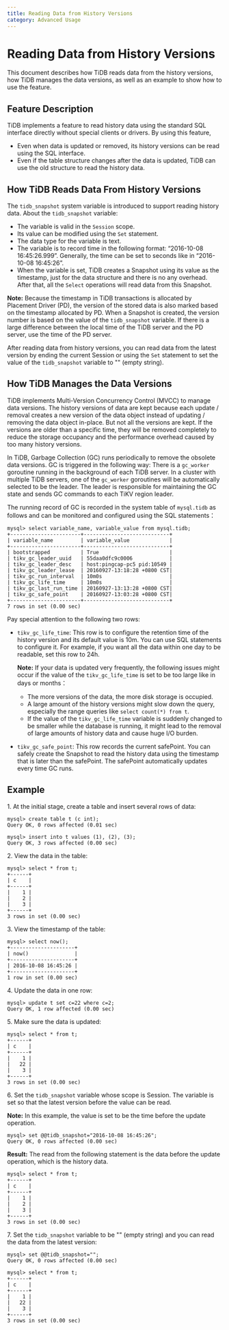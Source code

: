 ```yaml
---
title: Reading Data from History Versions
category: Advanced Usage
---
```


# Reading Data from History Versions

This document describes how TiDB reads data from the history versions, how TiDB manages the data versions, as well as an example to show how to use the feature.

## Feature Description

TiDB implements a feature to read history data using the standard SQL interface directly without special clients or drivers. By using this feature, 
- Even when data is updated or removed, its history versions can be read using the SQL interface.
- Even if the table structure changes after the data is updated, TiDB can use the old structure to read the history data.

## How TiDB Reads Data From History Versions

The `tidb_snapshot` system variable is introduced to support reading history data. About the `tidb_snapshot` variable:
- The variable is valid in the `Session` scope.
- Its value can be modified using the `Set` statement. 
- The data type for the variable is text. 
- The variable is to record time in the following format: “2016-10-08 16:45:26.999”. Generally, the time can be set to seconds like in “2016-10-08 16:45:26”. 
- When the variable is set, TiDB creates a Snapshot using its value as the timestamp, just for the data structure and there is no any overhead. After that, all the `Select` operations will read data from this Snapshot.

**Note:** Because the timestamp in TiDB transactions is allocated by Placement Driver (PD), the version of the stored data is also marked based on the timestamp allocated by PD. When a Snapshot is created, the version number is based on the value of the `tidb_snapshot` variable. If there is a large difference between the local time of the TiDB server and the PD server, use the time of the PD server.

After reading data from history versions, you can read data from the latest version by ending the current Session or using the `Set` statement to set the value of the `tidb_snapshot` variable to "" (empty string). 

## How TiDB Manages the Data Versions

TiDB implements Multi-Version Concurrency Control (MVCC) to manage data versions. The history versions of data are kept because each update / removal creates a new version of the data object instead of updating / removing the data object in-place. But not all the versions are kept. If the versions are older than a specific time, they will be removed completely to reduce the storage occupancy and the performance overhead caused by too many history versions.

In TiDB, Garbage Collection (GC) runs periodically to remove the obsolete data versions. GC is triggered in the following way: There is a `gc_worker` goroutine running in the background of each TiDB server. In a cluster with multiple TiDB servers, one of the `gc_worker` goroutines will be automatically selected to be the leader. The leader is responsible for maintaining the GC state and sends GC commands to each TiKV region leader.

The running record of GC is recorded in the system table of `mysql.tidb` as follows and can be monitored and configured using the SQL statements：

```
mysql> select variable_name, variable_value from mysql.tidb;
+-----------------------+----------------------------+
| variable_name         | variable_value             |
+-----------------------+----------------------------+
| bootstrapped          | True                       |
| tikv_gc_leader_uuid   | 55daa0dfc9c0006            |
| tikv_gc_leader_desc   | host:pingcap-pc5 pid:10549 |
| tikv_gc_leader_lease  | 20160927-13:18:28 +0800 CST|
| tikv_gc_run_interval  | 10m0s                      |
| tikv_gc_life_time     | 10m0s                      |
| tikv_gc_last_run_time | 20160927-13:13:28 +0800 CST|
| tikv_gc_safe_point    | 20160927-13:03:28 +0800 CST|
+-----------------------+----------------------------+
7 rows in set (0.00 sec)
```

Pay special attention to the following two rows:
- `tikv_gc_life_time`: This row is to configure the retention time of the history version and its default value is 10m. You can use SQL statements to configure it. For example, if you want all the data within one day to be readable, set this row to 24h.

  **Note:** If your data is updated very frequently, the following issues might occur if the value of the `tikv_gc_life_time` is set to be too large like in days or months：
    - The more versions of the data, the more disk storage is occupied.
    - A large amount of the history versions might slow down the query, especially the range queries like `select count(*) from t`.
    - If the value of the `tikv_gc_life_time` variable is suddenly changed to be smaller while the database is running, it might lead to the removal of large amounts of history data and cause huge I/O burden.
    
- `tikv_gc_safe_point`: This row records the current safePoint. You can safely create the Snapshot to read the history data using the timestamp that is later than the safePoint. The safePoint automatically updates every time GC runs.

## Example

1\. At the initial stage, create a table and insert several rows of data:

```
mysql> create table t (c int);
Query OK, 0 rows affected (0.01 sec)

mysql> insert into t values (1), (2), (3);
Query OK, 3 rows affected (0.00 sec)
```

2\. View the data in the table:

```
mysql> select * from t;
+------+
| c    |
+------+
|    1 |
|    2 |
|    3 |
+------+
3 rows in set (0.00 sec)
```

3\. View the timestamp of the table:

```
mysql> select now();
+---------------------+
| now()               |
+---------------------+
| 2016-10-08 16:45:26 |
+---------------------+
1 row in set (0.00 sec)
```

4\. Update the data in one row:

```
mysql> update t set c=22 where c=2;
Query OK, 1 row affected (0.00 sec)
```

5\. Make sure the data is updated:

```
mysql> select * from t;
+------+
| c    |
+------+
|    1 |
|   22 |
|    3 |
+------+
3 rows in set (0.00 sec)
```

6\. Set the `tidb_snapshot` variable whose scope is Session. The variable is set so that the latest version before the value can be read. 

**Note:** In this example, the value is set to be the time before the update operation.

```
mysql> set @@tidb_snapshot="2016-10-08 16:45:26";
Query OK, 0 rows affected (0.00 sec)
```
**Result:** The read from the following statement is the data before the update operation, which is the history data.

```
mysql> select * from t;
+------+
| c    |
+------+
|    1 |
|    2 |
|    3 |
+------+
3 rows in set (0.00 sec)
```

7\. Set the  `tidb_snapshot` variable to be "" (empty string) and you can read the data from the latest version:
```
mysql> set @@tidb_snapshot="";
Query OK, 0 rows affected (0.00 sec)
```
```
mysql> select * from t;
+------+
| c    |
+------+
|    1 |
|   22 |
|    3 |
+------+
3 rows in set (0.00 sec)
```
